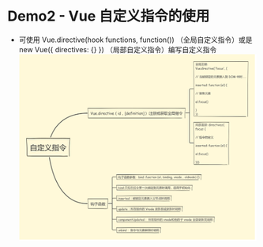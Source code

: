 # Demo2 - Vue 自定义指令的使用
- 可使用 Vue.directive(hook functions, function()) （全局自定义指令）或是 new Vue({ directives: {} }) （局部自定义指令）编写自定义指令  
![directive](./img/directive.png)